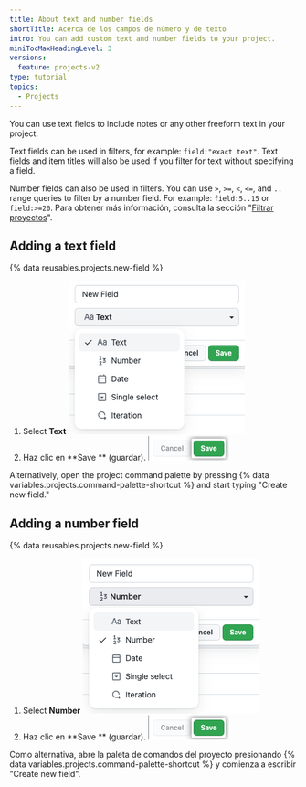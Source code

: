 ```yaml
---
title: About text and number fields
shortTitle: Acerca de los campos de número y de texto
intro: You can add custom text and number fields to your project.
miniTocMaxHeadingLevel: 3
versions:
  feature: projects-v2
type: tutorial
topics:
  - Projects
---
```


You can use text fields to include notes or any other freeform text in your project.

Text fields can be used in filters, for example: `field:"exact text"`. Text fields and item titles will also be used if you filter for text without specifying a field.

Number fields can also be used in filters. You can use `>`, `>=`, `<`, `<=`, and `..` range queries to filter by a number field. For example: `field:5..15` or `field:>=20`. Para obtener más información, consulta la sección "[Filtrar proyectos](/issues/planning-and-tracking-with-projects/customizing-views-in-your-project/filtering-projects)".

## Adding a text field

{% data reusables.projects.new-field %}
1. Select **Text** ![Screenshot showing the text option](/assets/images/help/projects-v2/new-field-text.png)
1. Haz clic en **Save ** (guardar). ![Screenshot showing save button](/assets/images/help/projects-v2/new-field-save.png)

Alternatively, open the project command palette by pressing {% data variables.projects.command-palette-shortcut %} and start typing "Create new field."

## Adding a number field

{% data reusables.projects.new-field %}
1. Select **Number** ![Screenshot showing the number option](/assets/images/help/projects-v2/new-field-number.png)
1. Haz clic en **Save ** (guardar). ![Captura de pantalla que muestra el botón de guardar](/assets/images/help/projects-v2/new-field-save.png)

Como alternativa, abre la paleta de comandos del proyecto presionando {% data variables.projects.command-palette-shortcut %} y comienza a escribir "Create new field".
